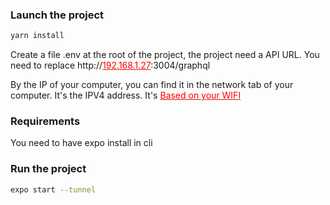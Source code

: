 ### Launch the project

```bash
yarn install
```

Create a file .env at the root of the project, the project need a API URL.
You need to replace  http://<u style="color:red">192.168.1.27</u>:3004/graphql

By the IP of your computer, you can find it in the network tab of your computer. It's the IPV4 address.
It's <u style="color:red">Based on your WIFI</u>

### Requirements

You need to have expo install in cli


### Run the project

```bash
expo start --tunnel
```

